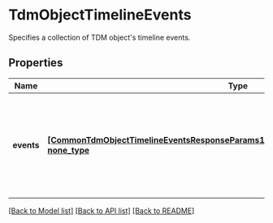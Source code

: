 # TdmObjectTimelineEvents

Specifies a collection of TDM object's timeline events.

## Properties
Name | Type | Description | Notes
------------ | ------------- | ------------- | -------------
**events** | [**[CommonTdmObjectTimelineEventsResponseParams10793fe839ac48a3A61dE421a8d4143d], none_type**](CommonTdmObjectTimelineEventsResponseParams10793fe839ac48a3A61dE421a8d4143d.md) | Specifies the collection of the timeline events, filtered by the specified criteria. | [optional] 

[[Back to Model list]](../README.md#documentation-for-models) [[Back to API list]](../README.md#documentation-for-api-endpoints) [[Back to README]](../README.md)


